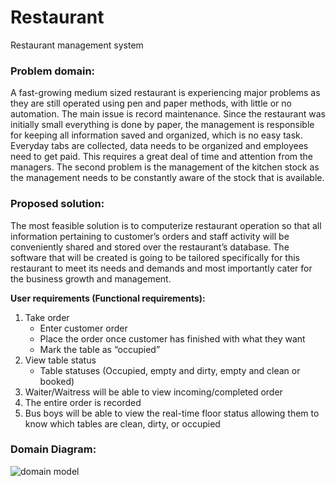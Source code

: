 # Restaurant
Restaurant management system

### Problem domain:
A fast-growing medium sized restaurant is experiencing major problems as they are still operated using pen and paper methods, with little or no automation. The main issue is record maintenance. Since the restaurant was initially small everything is done by paper, the management is responsible for keeping all information saved and organized, which is no easy task. Everyday tabs are collected, data needs to be organized and employees need to get paid. This requires a great deal of time and attention from the managers. The second problem is the management of the kitchen stock as the management needs to be constantly aware of the stock that is available.

### Proposed solution:
The most feasible solution is to computerize restaurant operation so that all information pertaining to customer’s orders and staff activity will be conveniently shared and stored over the restaurant’s database. The software that will be created is going to be tailored specifically for this restaurant to meet its needs and demands and most importantly cater for the business growth and management.

**User requirements (Functional requirements):**
1.	Take order
    - Enter customer order
    - Place the order once customer has finished with what they want
    - Mark the table as “occupied” 
2.	View table status
    - Table statuses (Occupied, empty and dirty, empty and clean or booked)
3.	Waiter/Waitress will be able to view incoming/completed order
4.	The entire order is recorded
5.	Bus boys will be able to view the real-time floor status allowing them to know which tables are clean, dirty, or occupied

### Domain Diagram:
<img src="url.gif" alt="domain model" />
